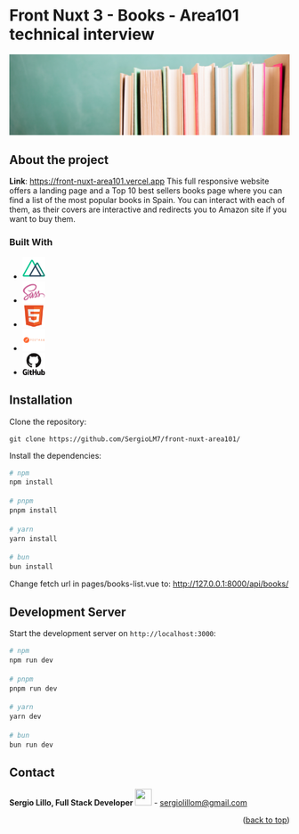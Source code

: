 # Front Nuxt 3 - Books - Area101 technical interview
<a href="https://front-nuxt-area101.vercel.app" target="_blank" align="center"/> <img src="./public/images/defaultInteriorBanner.jpg" alt="banner readme"/></a> 

## About the project
**Link**: https://front-nuxt-area101.vercel.app
This full responsive website offers a landing page and a Top 10 best sellers books page where you can find a list of the most popular books in Spain. You can interact with each of them, as their covers are interactive and redirects you to Amazon site if you want to buy them.

### Built With

* <img src="https://github.com/devicons/devicon/blob/master/icons/nuxtjs/nuxtjs-original.svg" title="Nuxt" alt="Nuxt" width="40" height="40"/>&nbsp;
* <img src="https://github.com/devicons/devicon/blob/master/icons/sass/sass-original.svg"  title="SASS" alt="SASS" width="40" height="40"/>&nbsp;
* <img src="https://github.com/devicons/devicon/blob/master/icons/html5/html5-original.svg" title="HTML5" alt="HTML" width="40" height="40"/>&nbsp;
* <img src="https://github.com/devicons/devicon/blob/master/icons/postman/postman-original-wordmark.svg" title="postman" alt="postman" width="40" height="40"/>&nbsp;
* <img src="https://github.com/devicons/devicon/blob/master/icons/github/github-original-wordmark.svg" title="github" alt="github" width="40" height="40"/>&nbsp;

## Installation
Clone the repository:

```
git clone https://github.com/SergioLM7/front-nuxt-area101/

```

Install the dependencies:

```bash
# npm
npm install

# pnpm
pnpm install

# yarn
yarn install

# bun
bun install
```

Change fetch url in pages/books-list.vue to: http://127.0.0.1:8000/api/books/

## Development Server

Start the development server on `http://localhost:3000`:

```bash
# npm
npm run dev

# pnpm
pnpm run dev

# yarn
yarn dev

# bun
bun run dev
```

## Contact

**Sergio Lillo, Full Stack Developer**
<a href="https://www.linkedin.com/in/lillosergio/" target="_blank"> <img src="https://upload.wikimedia.org/wikipedia/commons/thumb/8/81/LinkedIn_icon.svg/1200px-LinkedIn_icon.svg.png" width=30px, height=30px/></a> - sergiolillom@gmail.com

<p align="right">(<a href="#readme-top">back to top</a>)</p>
